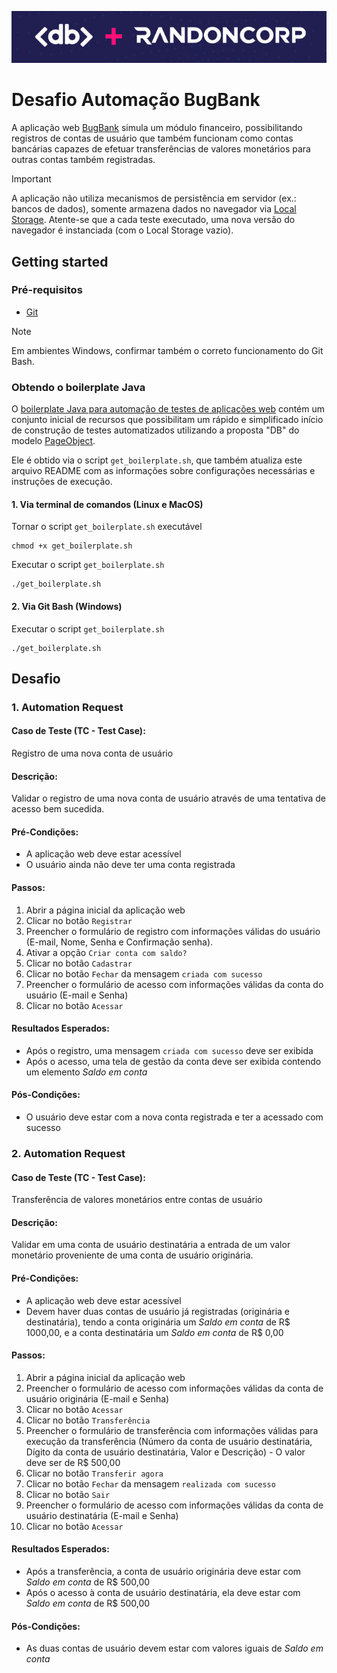 ![Logo](logo.png)

# Desafio Automação BugBank

A aplicação web [BugBank](https://bugbank.netlify.app) simula um módulo financeiro, possibilitando registros de contas de usuário que também funcionam como contas bancárias capazes de efetuar transferências de valores monetários para outras contas também registradas.

> [!IMPORTANT]
> A aplicação não utiliza mecanismos de persistência em servidor (ex.: bancos de dados), somente armazena dados no navegador via [Local Storage](https://developer.mozilla.org/en-US/docs/Web/API/Window/localStorage).
> Atente-se que a cada teste executado, uma nova versão do navegador é instanciada (com o Local Storage vazio).

## Getting started

### Pré-requisitos

- [Git](https://git-scm.com/downloads)

> [!NOTE]
> Em ambientes Windows, confirmar também o correto funcionamento do Git Bash.

### Obtendo o boilerplate Java

O [boilerplate Java para automação de testes de aplicações web](https://github.com/dbserver/boilerplate-automacao-web-java) contém um conjunto inicial de recursos que possibilitam um rápido e simplificado início de construção de testes automatizados utilizando a proposta "DB" do modelo [PageObject](https://martinfowler.com/bliki/PageObject.html).

Ele é obtido via o script `get_boilerplate.sh`, que também atualiza este arquivo README com as informações sobre configurações necessárias e instruções de execução.

#### 1. Via terminal de comandos (Linux e MacOS)

Tornar o script `get_boilerplate.sh` executável
```shell
chmod +x get_boilerplate.sh
```

Executar o script `get_boilerplate.sh`
```shell
./get_boilerplate.sh
```

#### 2. Via Git Bash (Windows)

Executar o script `get_boilerplate.sh`
```shell
./get_boilerplate.sh
```

## Desafio

### 1. Automation Request

#### Caso de Teste (TC - Test Case):

Registro de uma nova conta de usuário

#### Descrição:

Validar o registro de uma nova conta de usuário através de uma tentativa de acesso bem sucedida.

#### Pré-Condições:

- A aplicação web deve estar acessível
- O usuário ainda não deve ter uma conta registrada

#### Passos:

1. Abrir a página inicial da aplicação web
2. Clicar no botão `Registrar`
3. Preencher o formulário de registro com informações válidas do usuário (E-mail, Nome, Senha e Confirmação senha).
4. Ativar a opção `Criar conta com saldo?`
5. Clicar no botão `Cadastrar`
6. Clicar no botão `Fechar` da mensagem `criada com sucesso`
7. Preencher o formulário de acesso com informações válidas da conta do usuário (E-mail e Senha)
8. Clicar no botão `Acessar`

#### Resultados Esperados:

- Após o registro, uma mensagem `criada com sucesso` deve ser exibida
- Após o acesso, uma tela de gestão da conta deve ser exibida contendo um elemento *Saldo em conta*

#### Pós-Condições:

- O usuário deve estar com a nova conta registrada e ter a acessado com sucesso

### 2. Automation Request

#### Caso de Teste (TC - Test Case):

Transferência de valores monetários entre contas de usuário

#### Descrição:

Validar em uma conta de usuário destinatária a entrada de um valor monetário proveniente de uma conta de usuário originária.

#### Pré-Condições:

- A aplicação web deve estar acessível
- Devem haver duas contas de usuário já registradas (originária e destinatária), tendo a conta originária um *Saldo em conta* de R$ 1000,00, e a conta destinatária um *Saldo em conta* de R$ 0,00

#### Passos:

1. Abrir a página inicial da aplicação web
2. Preencher o formulário de acesso com informações válidas da conta de usuário originária (E-mail e Senha)
3. Clicar no botão `Acessar`
4. Clicar no botão `Transferência`
5. Preencher o formulário de transferência com informações válidas para execução da transferência (Número da conta de usuário destinatária, Dígito da conta de usuário destinatária, Valor e Descrição) - O valor deve ser de R$ 500,00
6. Clicar no botão `Transferir agora`
7. Clicar no botão `Fechar` da mensagem `realizada com sucesso`
8. Clicar no botão `Sair`
9. Preencher o formulário de acesso com informações válidas da conta de usuário destinatária (E-mail e Senha)
10. Clicar no botão `Acessar`

#### Resultados Esperados:

- Após a transferência, a conta de usuário originária deve estar com *Saldo em conta* de R$ 500,00
- Após o acesso à conta de usuário destinatária, ela deve estar com *Saldo em conta* de R$ 500,00

#### Pós-Condições:

- As duas contas de usuário devem estar com valores iguais de *Saldo em conta*
